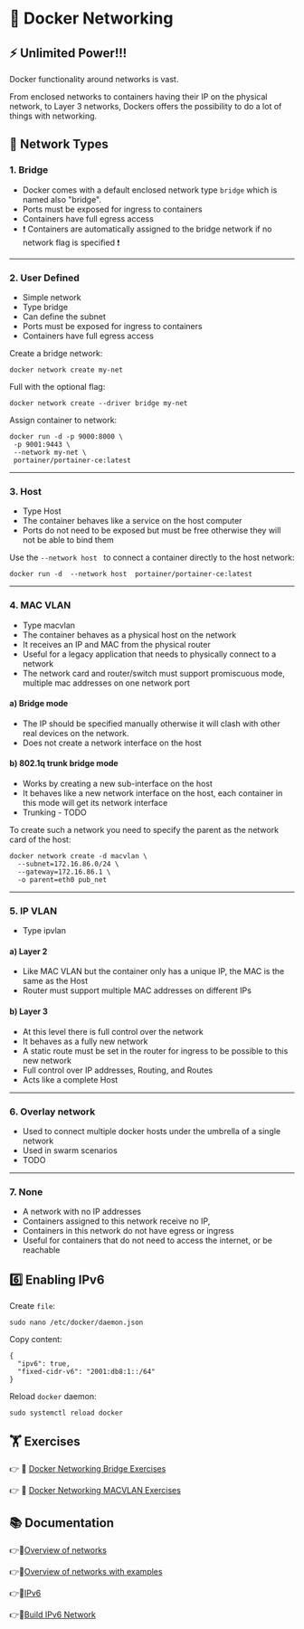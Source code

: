 #  :electric_plug: Docker Networking 

## :zap: Unlimited Power!!!

Docker functionality around networks is vast. 

From enclosed networks to containers having their IP on the physical network,  to Layer 3 networks, Dockers offers
the possibility to do a lot of things with networking.


## :abacus: Network Types

### 1. Bridge 
* Docker comes with a default enclosed network type `bridge` which is named also "bridge".
* Ports must be exposed for ingress to containers
* Containers have full egress access
* :exclamation: Containers are automatically assigned to the bridge network if no network flag is specified :exclamation:

---
### 2. User Defined
* Simple network
* Type bridge
* Can define the subnet
* Ports must be exposed for ingress to containers
* Containers have full egress access

Create a bridge network:
```
docker network create my-net
```
Full with the optional flag: 
```
docker network create --driver bridge my-net  
```
Assign container to network:
```
docker run -d -p 9000:8000 \
 -p 9001:9443 \
 --network my-net \
 portainer/portainer-ce:latest
```
---
### 3. Host 
* Type Host
* The container behaves like a service on the host computer
* Ports do not need to be exposed but must be free otherwise they will not be able to bind them

Use the `--network host ` to connect a container directly to the host network:
```
docker run -d  --network host  portainer/portainer-ce:latest
```

---
### 4. MAC VLAN
* Type macvlan
* The container behaves as a physical host on the network
* It receives an IP and MAC from the physical router
* Useful for a legacy application that needs to physically connect to a network
* The network card and router/switch must support promiscuous mode, multiple mac addresses on one network port


#### a) Bridge mode
* The IP should be specified manually otherwise it will clash with other real devices on the network.
* Does not create a network interface on the host

#### b) 802.1q trunk bridge mode
* Works by creating a new sub-interface on the host
* It behaves like a new network interface on the host, each container in this mode will get its network interface
* Trunking - TODO

To create such a network you need to specify the parent as the network card of the host:
```
docker network create -d macvlan \
  --subnet=172.16.86.0/24 \
  --gateway=172.16.86.1 \
  -o parent=eth0 pub_net
```
---
### 5. IP VLAN

* Type ipvlan

#### a) Layer 2
* Like MAC VLAN but the container only has a unique IP, the MAC is the same as the Host
* Router must support multiple MAC addresses on different IPs

#### b) Layer 3
* At this level there is full control over the network
* It behaves as a fully new network 
* A static route must be set in the router for ingress to be possible to this new network
* Full control over IP addresses, Routing, and Routes
* Acts like a complete Host

---
### 6. Overlay network
* Used to connect multiple docker hosts under the umbrella of a single network
* Used in swarm scenarios
* TODO
---
### 7. None
* A network with no IP addresses
* Containers assigned to this network receive no IP,
* Containers in this network do not have egress or ingress
* Useful for containers that do not need to access the internet, or be reachable

## :six: Enabling IPv6
Create `file`:
```
sudo nano /etc/docker/daemon.json
```
Copy content:
```
{
  "ipv6": true,
  "fixed-cidr-v6": "2001:db8:1::/64"
}
```
Reload `docker` daemon:
```
sudo systemctl reload docker
```

## :weight_lifting: Exercises

:point_right: :link: [Docker Networking Bridge Exercises](Networking/Bridge_Exercises.md)

:point_right: :link: [Docker Networking MACVLAN Exercises](Networking/MACVLAN_Exercises.md)



## :books: Documentation

:point_right::link:[Overview of networks](https://docs.docker.com/network/)

:point_right::link:[Overview of networks with examples](https://www.youtube.com/watch?v=bKFMS5C4CG0)

:point_right::link:[IPv6](https://docs.docker.com/config/daemon/ipv6/)

:point_right::link:[Build IPv6 Network](https://dev.to/joeneville_/build-a-docker-ipv6-network-dfj)